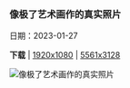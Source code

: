 ### 像极了艺术画作的真实照片

日期：2023-01-27

**下载**  |  [1920x1080](https://cn.bing.com/th?id=OHR.BlueBahamas_ZH-CN2083290847_1920x1080.jpg)  |  [5561x3128](https://cn.bing.com/th?id=OHR.BlueBahamas_ZH-CN2083290847_UHD.jpg)

![像极了艺术画作的真实照片](https://cn.bing.com/th?id=OHR.BlueBahamas_ZH-CN2083290847_1920x1080.jpg "从国际空间站看到的巴哈马周围的蓝绿色水域 (© NASA)")

